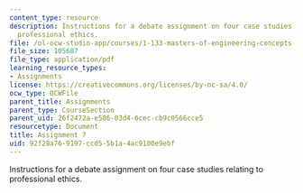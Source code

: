 ```yaml
---
content_type: resource
description: Instructions for a debate assignment on four case studies relating to
  professional ethics.
file: /ol-ocw-studio-app/courses/1-133-masters-of-engineering-concepts-of-engineering-practice-fall-2007/92f28a769197ccd55b1a4ac9100e9ebf_assign_7.pdf
file_size: 105687
file_type: application/pdf
learning_resource_types:
- Assignments
license: https://creativecommons.org/licenses/by-nc-sa/4.0/
ocw_type: OCWFile
parent_title: Assignments
parent_type: CourseSection
parent_uid: 26f2472a-e586-03d4-6cec-cb9c0566cce5
resourcetype: Document
title: Assignment 7
uid: 92f28a76-9197-ccd5-5b1a-4ac9100e9ebf
---
```

Instructions for a debate assignment on four case studies relating to professional ethics.